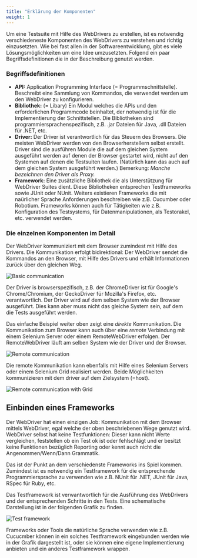 ```yaml
---
title: "Erklärung der Komponenten"
weight: 1
---
```


Um eine Testsuite mit Hilfe des WebDrivers zu erstellen, ist es notwendig
verschiedeneste Komponenten des WebDrivers zu verstehen und richtig 
einzusetzten. Wie bei fast allen in der Softwareentwicklung, gibt es
viele Lösungsmöglichkeiten um eine Idee umzusetzten. Folgend ein paar 
Begriffsdefinitionen die in der Beschreibung genutzt werden.
 
### Begriffsdefinitionen

* **API:** Application Programming Interface (= Programmschnittstelle). Beschreibt
eine Sammlung von Kommandos, die verwendet werden um den WebDriver zu 
konfigurieren.
* **Bibliothek:** (= Libary) Ein Modul welches die APIs und den erforderlichen
Programmcode beinhaltet, der notwendig ist für die Implementierung der 
Schnittstellen. Die Bibliotheken sind programmiersprachenspezifisch, 
z.B. .jar Dateien für Java, .dll Dateien für .NET, etc. 
* **Driver:** Der Driver ist verantwortlich für das Steuern des Browsers. 
Die meisten WebDriver werden von den Browserherstellern selbst erstellt. 
Driver sind die ausführen Module die auf dem gleichen System ausgeführt werden
auf denen der Browser gestartet wird, nicht auf den Systemen auf denen die 
Testsuiten laufen. (Natürlich kann das auch auf dem gleichen System ausgeführt werden.)
Bemerkung: _Manche bezeichnen den Driver als Proxy._
* **Framework:** Eine zusätzliche Bibliothek die als Unterstützung für
WebDriver Suites dient. Diese Bibliotheken entsprechen Testframeworks
sowie JUnit oder NUnit. Weiters existieren Frameworks die mit naürlicher 
Sprache Anforderungen beschreiben wie z.B. Cucumber oder Robotium. Frameworks 
können auch für Tätigkeiten wie z.B. Konfiguration des Testsystems, 
für Datenmanipulationen, als Testorakel, etc. verwendet werden.

### Die einzelnen Komponenten im Detail
Der WebDriver kommuniziert mit dem Browser zumindest mit Hilfe des Drivers. 
Die Kommunikation erfolgt bidirektional: Der WebDriver sendet die Kommandos
an den Browser, mit Hilfe des Drivers und erhält Informationen zurück über 
den gleichen Weg.

![Basic communication](/images/basic_comms.png?width=400px)

Der Driver is browserspezifisch, z.B. der ChromeDriver ist für Google's
Chrome/Chromium, der GeckoDriver für Mozilla's Firefox, etc. verantwortlich.
Der Driver wird auf dem selben System wie der Browser ausgeführt. Dies
kann aber muss nicht das gleiche System sein, auf dem die Tests ausgeführt 
werden.

Das einfache Beispiel weiter oben zeigt eine _direkte_ Kommunikation. 
Die Kommunikation zum Browser kann auch über eine _remote_ Verbindung mit einem 
Selenium Server oder einem RemoteWebDriver erfolgen. Der RemoteWebDriver
läuft am selben System wie der Driver und der Browser.

![Remote communication](/images/remote_comms.png?width=400px)

Die remote Kommunikation kann ebenfalls mit Hilfe eines Selenium Servers 
oder einem Selenium Grid realisiert werden. Beide Möglichkeiten kommunizieren
mit dem driver auf dem Zielsystem (=host).

![Remote communication with Grid](/images/remote_comms_server.png?width=400px)

## Einbinden eines Frameworks

Der WebDriver hat einen einzigen Job: Kommunikation mit dem Browser mittels
WebDriver, egal welche der oben beschriebenen Wege genutzt wird. WebDriver selbst 
hat keine Testfunktionen: Dieser kann nicht Werte vergleichen, 
feststellen ob ein Test ok ist oder fehlschlägt und er besitzt keine Funktionen
bezüglich Reporting oder kennt auch nicht die Angenommen/Wenn/Dann Grammatik.

Das ist der Punkt an dem verschiedenste Frameworks ins Spiel kommen. Zumindest
ist es notwendig ein Testframework für die entsprechende Programmiersprache
zu verwenden wie z.B. NUnit für .NET, JUnit für Java, RSpec für Ruby, etc.

Das Testframework ist verwantwortlich für die Ausführung des WebDrivers und 
der entsprechenden Schritte in den Tests. Eine schematische Darstellung ist in
der folgenden Grafik zu finden.

![Test framework](/images/test_framework.png?width=400px)

Frameworks oder Tools die natürliche Sprache verwenden wie z.B. Cucucmber
können in ein solches Testframework eingebunden werden wie in der Grafik 
dargestellt ist, oder sie können eine eigene Implementierung anbieten 
und ein anderes Testframework wrappen.
